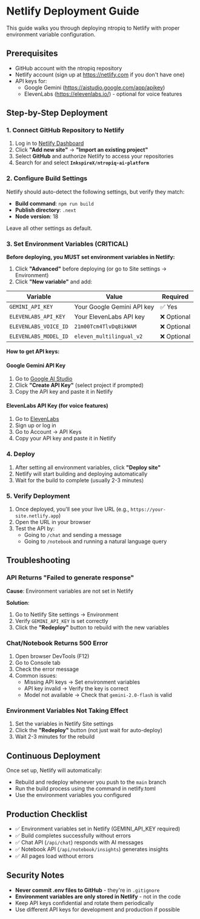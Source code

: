 # Netlify Deployment Guide

This guide walks you through deploying ntropiq to Netlify with proper environment variable configuration.

## Prerequisites

- GitHub account with the ntropiq repository
- Netlify account (sign up at https://netlify.com if you don't have one)
- API keys for:
  - Google Gemini (https://aistudio.google.com/app/apikey)
  - ElevenLabs (https://elevenlabs.io/) - optional for voice features

## Step-by-Step Deployment

### 1. Connect GitHub Repository to Netlify

1. Log in to [Netlify Dashboard](https://app.netlify.com)
2. Click **"Add new site"** → **"Import an existing project"**
3. Select **GitHub** and authorize Netlify to access your repositories
4. Search for and select **`InkspireX/ntropiq-ai-platform`**

### 2. Configure Build Settings

Netlify should auto-detect the following settings, but verify they match:

- **Build command**: `npm run build`
- **Publish directory**: `.next`
- **Node version**: 18

Leave all other settings as default.

### 3. Set Environment Variables (CRITICAL)

**Before deploying, you MUST set environment variables in Netlify:**

1. Click **"Advanced"** before deploying (or go to Site settings → Environment)
2. Click **"New variable"** and add:

| Variable | Value | Required |
|----------|-------|----------|
| `GEMINI_API_KEY` | Your Google Gemini API key | ✅ Yes |
| `ELEVENLABS_API_KEY` | Your ElevenLabs API key | ❌ Optional |
| `ELEVENLABS_VOICE_ID` | `21m00Tcm4TlvDq8ikWAM` | ❌ Optional |
| `ELEVENLABS_MODEL_ID` | `eleven_multilingual_v2` | ❌ Optional |

**How to get API keys:**

#### Google Gemini API Key
1. Go to [Google AI Studio](https://aistudio.google.com/app/apikey)
2. Click **"Create API Key"** (select project if prompted)
3. Copy the API key and paste it in Netlify

#### ElevenLabs API Key (for voice features)
1. Go to [ElevenLabs](https://elevenlabs.io/)
2. Sign up or log in
3. Go to Account → API Keys
4. Copy your API key and paste it in Netlify

### 4. Deploy

1. After setting all environment variables, click **"Deploy site"**
2. Netlify will start building and deploying automatically
3. Wait for the build to complete (usually 2-3 minutes)

### 5. Verify Deployment

1. Once deployed, you'll see your live URL (e.g., `https://your-site.netlify.app`)
2. Open the URL in your browser
3. Test the API by:
   - Going to `/chat` and sending a message
   - Going to `/notebook` and running a natural language query

## Troubleshooting

### API Returns "Failed to generate response"

**Cause**: Environment variables are not set in Netlify

**Solution**:
1. Go to Netlify Site settings → Environment
2. Verify `GEMINI_API_KEY` is set correctly
3. Click the **"Redeploy"** button to rebuild with the new variables

### Chat/Notebook Returns 500 Error

1. Open browser DevTools (F12)
2. Go to Console tab
3. Check the error message
4. Common issues:
   - Missing API keys → Set environment variables
   - API key invalid → Verify the key is correct
   - Model not available → Check that `gemini-2.0-flash` is valid

### Environment Variables Not Taking Effect

1. Set the variables in Netlify Site settings
2. Click the **"Redeploy"** button (not just wait for auto-deploy)
3. Wait 2-3 minutes for the rebuild

## Continuous Deployment

Once set up, Netlify will automatically:
- Rebuild and redeploy whenever you push to the `main` branch
- Run the build process using the command in netlify.toml
- Use the environment variables you configured

## Production Checklist

- ✅ Environment variables set in Netlify (GEMINI_API_KEY required)
- ✅ Build completes successfully without errors
- ✅ Chat API (`/api/chat`) responds with AI messages
- ✅ Notebook API (`/api/notebook/insights`) generates insights
- ✅ All pages load without errors

## Security Notes

- **Never commit .env files to GitHub** - they're in `.gitignore`
- **Environment variables are only stored in Netlify** - not in the code
- Keep API keys confidential and rotate them periodically
- Use different API keys for development and production if possible
